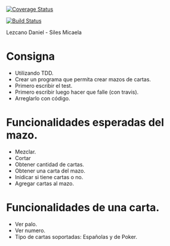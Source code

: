 [![Coverage Status](https://coveralls.io/repos/github/DanielLezcano727/TDD2018/badge.svg?branch=master)](https://coveralls.io/github/DanielLezcano727/TDD2018?branch=master)

[![Build Status](https://travis-ci.org/DanielLezcano727/TDD2018.svg?branch=master)](https://travis-ci.org/DanielLezcano727/TDD2018)

Lezcano Daniel - Siles Micaela

# Consigna

- Utilizando TDD.
- Crear un programa que permita crear mazos de cartas.
- Primero escribir el test.
- Primero escribir luego hacer que falle (con travis).
- Arreglarlo con código.

# Funcionalidades esperadas del mazo.

- Mezclar.
- Cortar
- Obtener cantidad de cartas.
- Obtener una carta del mazo.
- Inidicar si tiene cartas o no.
- Agregar cartas al mazo.

# Funcionalidades de una carta.

- Ver palo.
- Ver numero.
- Tipo de cartas soportadas: Españolas y de Poker.
